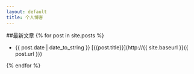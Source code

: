 ```yaml
---
layout: default
title: 个人博客
---
```

##最新文章
{% for post in site.posts %}

* {{ post.date | date_to_string }} [{{post.title}}](http://{{ site.baseurl }}{{ post.url }})

{% endfor %}
